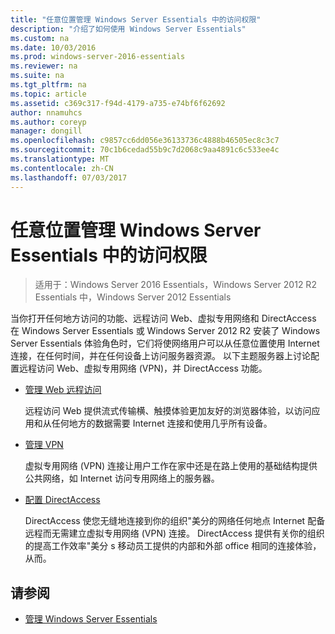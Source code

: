 ```yaml
---
title: "任意位置管理 Windows Server Essentials 中的访问权限"
description: "介绍了如何使用 Windows Server Essentials"
ms.custom: na
ms.date: 10/03/2016
ms.prod: windows-server-2016-essentials
ms.reviewer: na
ms.suite: na
ms.tgt_pltfrm: na
ms.topic: article
ms.assetid: c369c317-f94d-4179-a735-e74bf6f62692
author: nnamuhcs
ms.author: coreyp
manager: dongill
ms.openlocfilehash: c9857cc6dd056e36133736c4888b46505ec8c3c7
ms.sourcegitcommit: 70c1b6cedad55b9c7d2068c9aa4891c6c533ee4c
ms.translationtype: MT
ms.contentlocale: zh-CN
ms.lasthandoff: 07/03/2017
---
```

# <a name="manage-anywhere-access-in-windows-server-essentials"></a>任意位置管理 Windows Server Essentials 中的访问权限

>适用于：Windows Server 2016 Essentials，Windows Server 2012 R2 Essentials 中，Windows Server 2012 Essentials

当你打开任何地方访问的功能、远程访问 Web、虚拟专用网络和 DirectAccess 在 Windows Server Essentials 或 Windows Server 2012 R2 安装了 Windows Server Essentials 体验角色时，它们将使网络用户可以从任意位置使用 Internet 连接，在任何时间，并在任何设备上访问服务器资源。 以下主题服务器上讨论配置远程访问 Web、虚拟专用网络 (VPN)，并 DirectAccess 功能。  
  
-   [管理 Web 远程访问](Manage-Remote-Web-Access-in-Windows-Server-Essentials.md)  
  
     远程访问 Web 提供流式传输横、触摸体验更加友好的浏览器体验，以访问应用和从任何地方的数据需要 Internet 连接和使用几乎所有设备。  
  
-   [管理 VPN](Manage-VPN-in-Windows-Server-Essentials.md)  
  
     虚拟专用网络 (VPN) 连接让用户工作在家中还是在路上使用的基础结构提供公共网络，如 Internet 访问专用网络上的服务器。  
  
-   [配置 DirectAccess](Configure-DirectAccess-in-Windows-Server-Essentials.md)  
  
     DirectAccess 使您无缝地连接到你的组织"美分的网络任何地点 Internet 配备远程而无需建立虚拟专用网络 (VPN) 连接。 DirectAccess 提供有关你的组织的提高工作效率"美分 s 移动员工提供的内部和外部 office 相同的连接体验，从而。  
  
## <a name="see-also"></a>请参阅  

-   [管理 Windows Server Essentials](Manage-Windows-Server-Essentials.md)
